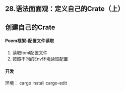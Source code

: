 ## 28.语法面面观：定义自己的Crate（上）

## 创建自己的Crate

#### Poem框架-配置文件读取

1. 读取toml配置文件
2. 按照不同的Env环境读取配置


#### 开发

环境： cargo install cargo-edit